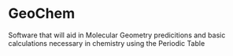 GeoChem
=======

Software that will aid in Molecular Geometry predicitions and basic calculations necessary in chemistry using the Periodic Table
